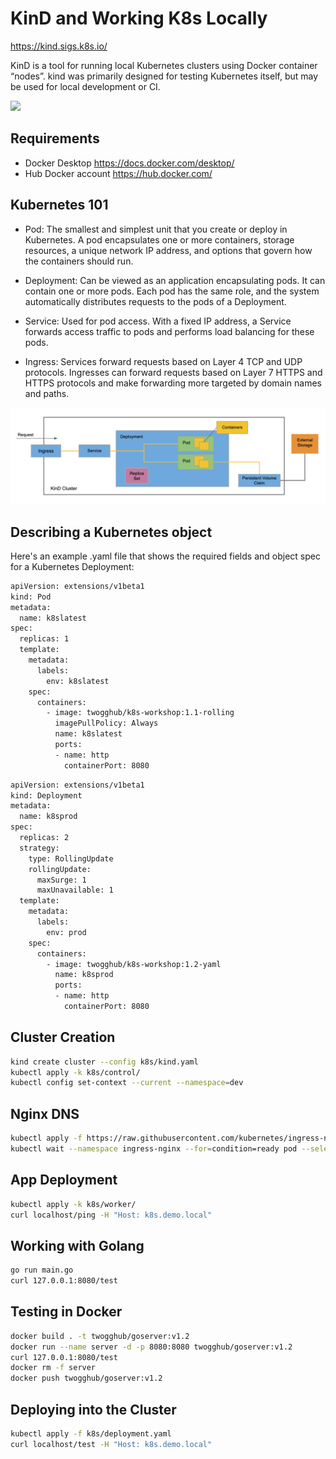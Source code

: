 # KinD and Working K8s Locally

https://kind.sigs.k8s.io/

KinD is a tool for running local Kubernetes clusters using Docker container “nodes”. kind was primarily designed for testing Kubernetes itself, but may be used for local development or CI.

<img src="https://d33wubrfki0l68.cloudfront.net/d0c94836ab5b896f29728f3c4798054539303799/9f948/logo/logo.png" width="300">

## Requirements
- Docker Desktop https://docs.docker.com/desktop/
- Hub Docker account https://hub.docker.com/


## Kubernetes 101
- Pod: The smallest and simplest unit that you create or deploy in Kubernetes. A pod encapsulates one or more containers, storage resources, a unique network IP address, and options that govern how the containers should run.

- Deployment: Can be viewed as an application encapsulating pods. It can contain one or more pods. Each pod has the same role, and the system automatically distributes requests to the pods of a Deployment.

- Service: Used for pod access. With a fixed IP address, a Service forwards access traffic to pods and performs load balancing for these pods.

- Ingress: Services forward requests based on Layer 4 TCP and UDP protocols. Ingresses can forward requests based on Layer 7 HTTPS and HTTPS protocols and make forwarding more targeted by domain names and paths.

<img src="https://raw.githubusercontent.com/twogg-git/talks/master/resources/kubernetes_objects.png" width="800">

## Describing a Kubernetes object
Here's an example .yaml file that shows the required fields and object spec for a Kubernetes Deployment:

```sh
apiVersion: extensions/v1beta1
kind: Pod
metadata:
  name: k8slatest
spec:
  replicas: 1
  template:  
    metadata:  
      labels:  
        env: k8slatest
    spec:
      containers:
        - image: twogghub/k8s-workshop:1.1-rolling
          imagePullPolicy: Always
          name: k8slatest
          ports:
          - name: http
            containerPort: 8080
```

```sh
apiVersion: extensions/v1beta1
kind: Deployment
metadata:
  name: k8sprod
spec:
  replicas: 2
  strategy:
    type: RollingUpdate
    rollingUpdate:
      maxSurge: 1
      maxUnavailable: 1
  template:  
    metadata:  
      labels:  
        env: prod
    spec:
      containers:
        - image: twogghub/k8s-workshop:1.2-yaml
          name: k8sprod
          ports:
          - name: http
            containerPort: 8080
```

## Cluster Creation
```sh
kind create cluster --config k8s/kind.yaml
kubectl apply -k k8s/control/
kubectl config set-context --current --namespace=dev
```

## Nginx DNS
```sh
kubectl apply -f https://raw.githubusercontent.com/kubernetes/ingress-nginx/master/deploy/static/provider/kind/deploy.yaml
kubectl wait --namespace ingress-nginx --for=condition=ready pod --selector=app.kubernetes.io/component=controller --timeout=90s
```

## App Deployment
```sh
kubectl apply -k k8s/worker/
curl localhost/ping -H "Host: k8s.demo.local"
```

## Working with Golang
```sh
go run main.go
curl 127.0.0.1:8080/test
```

## Testing in Docker
```sh
docker build . -t twogghub/goserver:v1.2
docker run --name server -d -p 8080:8080 twogghub/goserver:v1.2
curl 127.0.0.1:8080/test
docker rm -f server
docker push twogghub/goserver:v1.2
```

## Deploying into the Cluster
```sh
kubectl apply -f k8s/deployment.yaml 
curl localhost/test -H "Host: k8s.demo.local"
```


